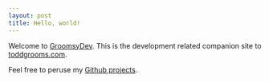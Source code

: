 ```yaml
---
layout: post
title: Hello, world!
---
```


Welcome to [GroomsyDev](http://groomsydev.org). This is the development related companion site to [toddgrooms.com](http://toddgrooms.com).

Feel free to peruse my [Github projects](https://github.com/groomsy).